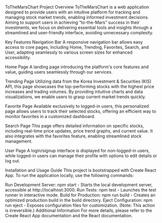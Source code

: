 ToTheMarsChart
Project Overview
ToTheMarsChart is a web application designed to provide users with an intuitive platform for tracking and managing stock market trends, enabling informed investment decisions. Aiming to support users in achieving “to-the-Mars” success in their investments, we focus on delivering essential tools and insights through a streamlined and user-friendly interface, avoiding unnecessary complexity.

Key Features
Navigation Bar
A responsive navigation bar allows easy access to core pages, including Home, Trending, Favorites, Search, and User, adapting seamlessly to various screen sizes for enhanced accessibility.

Home Page
A landing page introducing the platform's core features and value, guiding users seamlessly through our services.

Trending Page
Utilizing data from the Korea Investment & Securities (KIS) API, this page showcases the top-performing stocks with the highest price increases and trading volumes. By providing intuitive charts and data visualizations, we enable users to grasp current market trends quickly.

Favorite Page
Available exclusively to logged-in users, this personalized page allows users to track their selected stocks, offering an efficient way to monitor favorites in a customized dashboard.

Search Page
This page offers detailed information on specific stocks, including real-time price updates, price trend graphs, and current value. It also integrates with the favorites feature, enabling streamlined stock management.

User Page
A login/signup interface is displayed for non-logged-in users, while logged-in users can manage their profile with options to edit details or log out.

Installation and Usage Guide
This project is bootstrapped with Create React App. To run the application locally, use the following commands:

Run Development Server: npm start - Starts the local development server, accessible at http://localhost:3000.
Run Tests: npm test - Launches the test runner in interactive mode.
Build for Production: npm run build - Creates an optimized production build in the build directory.
Eject Configuration: npm run eject - Exposes configuration files for customization. (Note: This action is irreversible.)
Additional Information
For more details, please refer to the Create React App documentation and the React documentation.